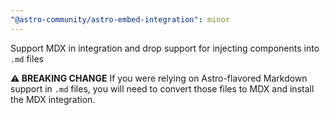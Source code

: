 ```yaml
---
"@astro-community/astro-embed-integration": minor
---
```


Support MDX in integration and drop support for injecting components into `.md` files

**⚠️ BREAKING CHANGE** If you were relying on Astro-flavored Markdown support in `.md` files, you will need to convert those files to MDX and install the MDX integration.
